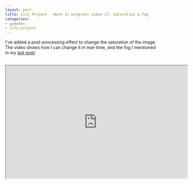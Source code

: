 ```yaml
---
layout: post
title: City Project - Work in progress video 17: Saturation & fog
categories:
- gamedev
- city-project
---
```


I've added a post-processing effect to change the saturation of the image. The video shows how I can change it in real-time, and the fog I mentioned in my <a href="http://blog.binarynonsense.com/2011/07/work-in-progress-screenshot-11-fog.html">last post</a>:<br /><br /><div style="text-align: center;"><iframe height="366" src="http://www.youtube.com/embed/fZzjQjayk0M?theme=dark" width="590"></iframe></div>